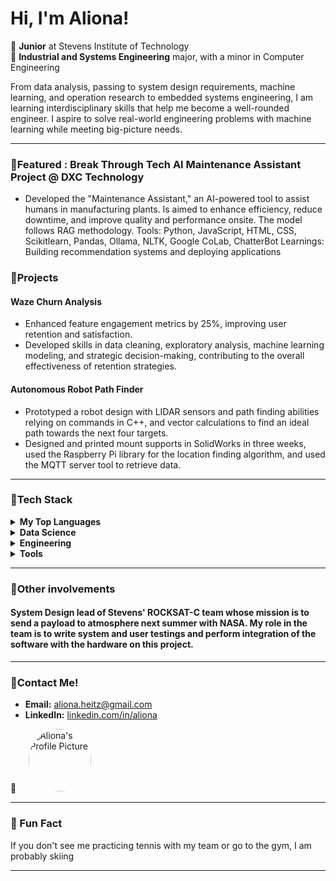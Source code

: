 # Hi, I'm Aliona!

🪻 **Junior** at Stevens Institute of Technology  
🪻 **Industrial and Systems Engineering** major, with a minor in Computer Engineering 

From data analysis, passing to system design requirements, machine learning, and operation research to embedded systems engineering, I am learning interdisciplinary skills that help me become a well-rounded engineer. I aspire to solve real-world engineering problems with machine learning while meeting big-picture needs.

---

### 🫧Featured : Break Through Tech AI Maintenance Assistant Project @ DXC Technology
- Developed the "Maintenance Assistant," an AI-powered tool to assist humans in manufacturing plants. Is aimed to enhance efficiency, reduce downtime, and improve quality and performance onsite. The model follows RAG methodology. 
Tools: Python, JavaScript, HTML, CSS, Scikitlearn, Pandas, Ollama, NLTK, Google CoLab, ChatterBot
Learnings: Building recommendation systems and deploying applications


### 🫧Projects
#### Waze Churn Analysis
- Enhanced feature engagement metrics by 25%, improving user retention and satisfaction.
- Developed skills in data cleaning, exploratory analysis, machine learning modeling, and strategic decision-making, contributing to the overall effectiveness of retention strategies.


#### Autonomous Robot Path Finder 
- Prototyped a robot design with LIDAR sensors and path finding abilities relying on commands in C++, and vector calculations to find an ideal path towards the next four targets.
- Designed and printed mount supports in SolidWorks in three weeks, used the Raspberry Pi library for the location finding algorithm, and used the MQTT server tool to retrieve data.

---

### 🫧Tech Stack

<details>
<summary><b>My Top Languages</b></summary>
Python, C++ SQL
</details>
<details>
<summary><b>Data Science</b></summary>
Pandas, NumPy, scikit-learn, TensorFlow
</details>
<details>
<summary><b>Engineering</b></summary>
SolidWorks(CAD), sIMULINK, AnyLogic, RasberryPi/C++
</details>
</details>
<details>
<summary><b>Tools</b></summary>
Jupyter Notebooks, Google Colab, Git, GitHub, Excel

</details>
 
---
### 🫧Other involvements
####  System Design lead of  Stevens' ROCKSAT-C team whose mission is to send a payload to atmosphere next summer with NASA. My role in the team is to write system and user testings and perform integration of the software with the hardware on this project. 
---
### 🫧Contact Me!
- **Email:** [aliona.heitz@gmail.com](mailto:aliona.heitz@gmail.com)
- **LinkedIn:** [linkedin.com/in/aliona](https://www.linkedin.com/in/aliona-h/)



📎<img src="https://media.licdn.com/dms/image/v2/D4E03AQE5Mpwi76gA8w/profile-displayphoto-shrink_800_800/profile-displayphoto-shrink_800_800/0/1702271144415?e=1738800000&v=beta&t=D-_tSMucQKO1p6UAtYZv9Cyxcu7p-79AHxzqWcNoPEg" alt="Aliona's Profile Picture" style="width:100px; height:100px; border-radius:50%; object-fit:cover; margin-left:20px;">

---

### 🪻 Fun Fact

If you don't see me practicing tennis with my team or go to the gym, I am probably skiing

---
